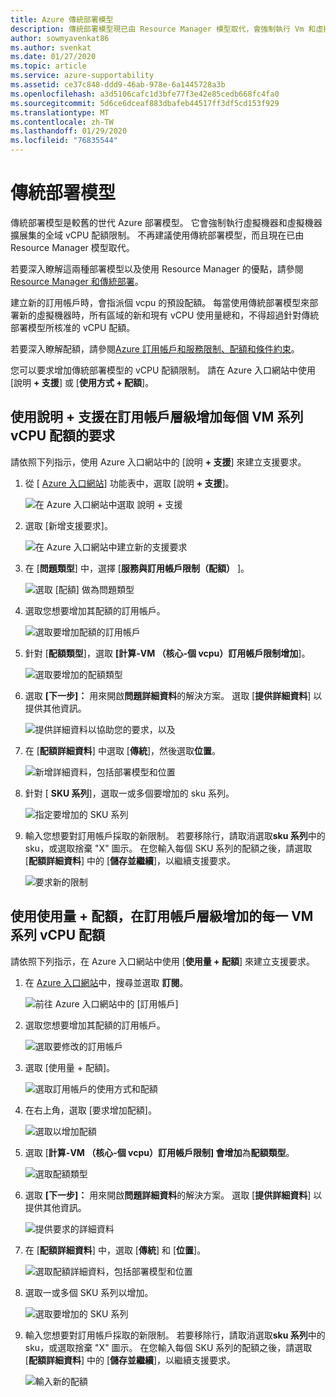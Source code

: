 ```yaml
---
title: Azure 傳統部署模型
description: 傳統部署模型現已由 Resource Manager 模型取代，會強制執行 Vm 和虛擬機器擴展集的全域 vCPU 配額限制。
author: sowmyavenkat86
ms.author: svenkat
ms.date: 01/27/2020
ms.topic: article
ms.service: azure-supportability
ms.assetid: ce37c848-ddd9-46ab-978e-6a1445728a3b
ms.openlocfilehash: a3d5106cafc1d3bfe77f3e42e85cedb668fc4fa0
ms.sourcegitcommit: 5d6ce6dceaf883dbafeb44517ff3df5cd153f929
ms.translationtype: MT
ms.contentlocale: zh-TW
ms.lasthandoff: 01/29/2020
ms.locfileid: "76835544"
---
```

# <a name="classic-deployment-model"></a>傳統部署模型

傳統部署模型是較舊的世代 Azure 部署模型。 它會強制執行虛擬機器和虛擬機器擴展集的全域 vCPU 配額限制。 不再建議使用傳統部署模型，而且現在已由 Resource Manager 模型取代。

若要深入瞭解這兩種部署模型以及使用 Resource Manager 的優點，請參閱[Resource Manager 和傳統部署](../../azure-resource-manager/management/deployment-models.md)。

建立新的訂用帳戶時，會指派個 vcpu 的預設配額。 每當使用傳統部署模型來部署新的虛擬機器時，所有區域的新和現有 vCPU 使用量總和，不得超過針對傳統部署模型所核准的 vCPU 配額。

若要深入瞭解配額，請參閱[Azure 訂用帳戶和服務限制、配額和條件約束](../../azure-resource-manager/management/azure-subscription-service-limits.md)。

您可以要求增加傳統部署模型的 vCPU 配額限制。 請在 Azure 入口網站中使用 [說明 **+ 支援**] 或 [**使用方式 + 配額**]。

## <a name="request-per-vm-series-vcpu-quota-increase-at-subscription-level-using-help--support"></a>使用說明 + 支援在訂用帳戶層級增加每個 VM 系列 vCPU 配額的要求

請依照下列指示，使用 Azure 入口網站中的 [說明 **+ 支援**] 來建立支援要求。

1. 從 [ [Azure 入口網站](https://portal.azure.com)] 功能表中，選取 [說明 **+ 支援**]。

   ![在 Azure 入口網站中選取 說明 + 支援](./media/resource-manager-core-quotas-request/help-plus-support.png)

1. 選取 [新增支援要求]。

   ![在 Azure 入口網站中建立新的支援要求](./media/resource-manager-core-quotas-request/new-support-request.png)

1. 在 [**問題類型**] 中，選擇 [**服務與訂用帳戶限制（配額）** ]。

   ![選取 [配額] 做為問題類型](./media/resource-manager-core-quotas-request/select-quota-issue-type.png)

1. 選取您想要增加其配額的訂用帳戶。

   ![選取要增加配額的訂用帳戶](./media/resource-manager-core-quotas-request/select-subscription-support-request.png)

1. 針對 [**配額類型**]，選取 **[計算-VM （核心-個 vcpu）訂用帳戶限制增加**]。

   ![選取要增加的配額類型](./media/resource-manager-core-quotas-request/select-quota-type.png)

1. 選取 **[下一步]：** 用來開啟**問題詳細資料**的解決方案。 選取 [**提供詳細資料**] 以提供其他資訊。

   ![提供詳細資料以協助您的要求，以及](./media/resource-manager-core-quotas-request/provide-details-link.png)

1. 在 [**配額詳細資料**] 中選取 [**傳統**]，然後選取**位置**。

   ![新增詳細資料，包括部署模型和位置](./media/resource-manager-core-quotas-request/quota-details-classic.png)

1. 針對 [ **SKU 系列**]，選取一或多個要增加的 sku 系列。

   ![指定要增加的 SKU 系列](./media/resource-manager-core-quotas-request/sku-family-classic.png)

1. 輸入您想要對訂用帳戶採取的新限制。 若要移除行，請取消選取**sku 系列**中的 sku，或選取捨棄 "X" 圖示。 在您輸入每個 SKU 系列的配額之後，請選取 [**配額詳細資料**] 中的 [**儲存並繼續**]，以繼續支援要求。

   ![要求新的限制](./media/resource-manager-core-quotas-request/new-limits-classic.png)

## <a name="request-per-vm-series-vcpu-quota-increase-at-subscription-level-using-usage--quotas"></a>使用使用量 + 配額，在訂用帳戶層級增加的每一 VM 系列 vCPU 配額

請依照下列指示，在 Azure 入口網站中使用 [**使用量 + 配額**] 來建立支援要求。

1. 在  [Azure 入口網站](https://portal.azure.com)中，搜尋並選取 **訂閱**。

   ![前往 Azure 入口網站中的 [訂用帳戶]](./media/resource-manager-core-quotas-request/search-for-subscriptions.png)

1. 選取您想要增加其配額的訂用帳戶。

   ![選取要修改的訂用帳戶](./media/resource-manager-core-quotas-request/select-subscription-change-quota.png)

1. 選取 [使用量 + 配額]。

   ![選取訂用帳戶的使用方式和配額](./media/resource-manager-core-quotas-request/select-usage-plus-quotas.png)

1. 在右上角，選取 [要求增加配額]。

   ![選取以增加配額](./media/resource-manager-core-quotas-request/request-increase-from-subscription.png)

1. 選取 [**計算-VM （核心-個 vcpu）訂用帳戶限制] 會增加**為**配額類型**。

   ![選取配額類型](./media/resource-manager-core-quotas-request/select-quota-type.png)

1. 選取 **[下一步]：** 用來開啟**問題詳細資料**的解決方案。 選取 [**提供詳細資料**] 以提供其他資訊。

   ![提供要求的詳細資料](./media/resource-manager-core-quotas-request/provide-details-link.png)

1. 在 [**配額詳細資料**] 中，選取 [**傳統**] 和 [**位置**]。

   ![選取配額詳細資料，包括部署模型和位置](./media/resource-manager-core-quotas-request/quota-details-classic.png)

1. 選取一或多個 SKU 系列以增加。

   ![選取要增加的 SKU 系列](./media/resource-manager-core-quotas-request/sku-family-classic.png)

1. 輸入您想要對訂用帳戶採取的新限制。 若要移除行，請取消選取**sku 系列**中的 sku，或選取捨棄 "X" 圖示。 在您輸入每個 SKU 系列的配額之後，請選取 [**配額詳細資料**] 中的 [**儲存並繼續**]，以繼續支援要求。

   ![輸入新的配額](./media/resource-manager-core-quotas-request/new-limits-classic.png)

